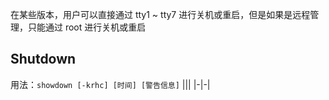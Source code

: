 在某些版本，用户可以直接通过 tty1 ~ tty7 进行关机或重启，但是如果是远程管理，只能通过 root 进行关机或重启

## Shutdown
用法：`showdown [-krhc] [时间] [警告信息]`
|||
|-|-|